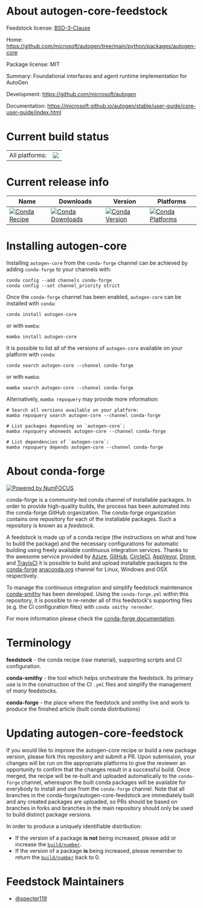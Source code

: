 About autogen-core-feedstock
============================

Feedstock license: [BSD-3-Clause](https://github.com/conda-forge/autogen-core-feedstock/blob/main/LICENSE.txt)

Home: https://github.com/microsoft/autogen/tree/main/python/packages/autogen-core

Package license: MIT

Summary: Foundational interfaces and agent runtime implementation for AutoGen

Development: https://github.com/microsoft/autogen

Documentation: https://microsoft.github.io/autogen/stable/user-guide/core-user-guide/index.html

Current build status
====================


<table><tr><td>All platforms:</td>
    <td>
      <a href="https://dev.azure.com/conda-forge/feedstock-builds/_build/latest?definitionId=24651&branchName=main">
        <img src="https://dev.azure.com/conda-forge/feedstock-builds/_apis/build/status/autogen-core-feedstock?branchName=main">
      </a>
    </td>
  </tr>
</table>

Current release info
====================

| Name | Downloads | Version | Platforms |
| --- | --- | --- | --- |
| [![Conda Recipe](https://img.shields.io/badge/recipe-autogen--core-green.svg)](https://anaconda.org/conda-forge/autogen-core) | [![Conda Downloads](https://img.shields.io/conda/dn/conda-forge/autogen-core.svg)](https://anaconda.org/conda-forge/autogen-core) | [![Conda Version](https://img.shields.io/conda/vn/conda-forge/autogen-core.svg)](https://anaconda.org/conda-forge/autogen-core) | [![Conda Platforms](https://img.shields.io/conda/pn/conda-forge/autogen-core.svg)](https://anaconda.org/conda-forge/autogen-core) |

Installing autogen-core
=======================

Installing `autogen-core` from the `conda-forge` channel can be achieved by adding `conda-forge` to your channels with:

```
conda config --add channels conda-forge
conda config --set channel_priority strict
```

Once the `conda-forge` channel has been enabled, `autogen-core` can be installed with `conda`:

```
conda install autogen-core
```

or with `mamba`:

```
mamba install autogen-core
```

It is possible to list all of the versions of `autogen-core` available on your platform with `conda`:

```
conda search autogen-core --channel conda-forge
```

or with `mamba`:

```
mamba search autogen-core --channel conda-forge
```

Alternatively, `mamba repoquery` may provide more information:

```
# Search all versions available on your platform:
mamba repoquery search autogen-core --channel conda-forge

# List packages depending on `autogen-core`:
mamba repoquery whoneeds autogen-core --channel conda-forge

# List dependencies of `autogen-core`:
mamba repoquery depends autogen-core --channel conda-forge
```


About conda-forge
=================

[![Powered by
NumFOCUS](https://img.shields.io/badge/powered%20by-NumFOCUS-orange.svg?style=flat&colorA=E1523D&colorB=007D8A)](https://numfocus.org)

conda-forge is a community-led conda channel of installable packages.
In order to provide high-quality builds, the process has been automated into the
conda-forge GitHub organization. The conda-forge organization contains one repository
for each of the installable packages. Such a repository is known as a *feedstock*.

A feedstock is made up of a conda recipe (the instructions on what and how to build
the package) and the necessary configurations for automatic building using freely
available continuous integration services. Thanks to the awesome service provided by
[Azure](https://azure.microsoft.com/en-us/services/devops/), [GitHub](https://github.com/),
[CircleCI](https://circleci.com/), [AppVeyor](https://www.appveyor.com/),
[Drone](https://cloud.drone.io/welcome), and [TravisCI](https://travis-ci.com/)
it is possible to build and upload installable packages to the
[conda-forge](https://anaconda.org/conda-forge) [anaconda.org](https://anaconda.org/)
channel for Linux, Windows and OSX respectively.

To manage the continuous integration and simplify feedstock maintenance
[conda-smithy](https://github.com/conda-forge/conda-smithy) has been developed.
Using the ``conda-forge.yml`` within this repository, it is possible to re-render all of
this feedstock's supporting files (e.g. the CI configuration files) with ``conda smithy rerender``.

For more information please check the [conda-forge documentation](https://conda-forge.org/docs/).

Terminology
===========

**feedstock** - the conda recipe (raw material), supporting scripts and CI configuration.

**conda-smithy** - the tool which helps orchestrate the feedstock.
                   Its primary use is in the construction of the CI ``.yml`` files
                   and simplify the management of *many* feedstocks.

**conda-forge** - the place where the feedstock and smithy live and work to
                  produce the finished article (built conda distributions)


Updating autogen-core-feedstock
===============================

If you would like to improve the autogen-core recipe or build a new
package version, please fork this repository and submit a PR. Upon submission,
your changes will be run on the appropriate platforms to give the reviewer an
opportunity to confirm that the changes result in a successful build. Once
merged, the recipe will be re-built and uploaded automatically to the
`conda-forge` channel, whereupon the built conda packages will be available for
everybody to install and use from the `conda-forge` channel.
Note that all branches in the conda-forge/autogen-core-feedstock are
immediately built and any created packages are uploaded, so PRs should be based
on branches in forks and branches in the main repository should only be used to
build distinct package versions.

In order to produce a uniquely identifiable distribution:
 * If the version of a package **is not** being increased, please add or increase
   the [``build/number``](https://docs.conda.io/projects/conda-build/en/latest/resources/define-metadata.html#build-number-and-string).
 * If the version of a package **is** being increased, please remember to return
   the [``build/number``](https://docs.conda.io/projects/conda-build/en/latest/resources/define-metadata.html#build-number-and-string)
   back to 0.

Feedstock Maintainers
=====================

* [@specter119](https://github.com/specter119/)

